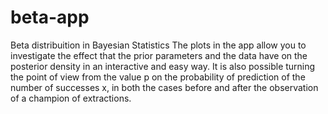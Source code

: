 # beta-app
Beta distribuition in Bayesian Statistics
The plots in the app allow you to investigate the effect that the prior parameters and the data have on the posterior density in an interactive and easy way. It is also possible turning the point of view from the value p on the probability of prediction of the number of successes x, in both the cases before and after the observation of a champion of extractions.
